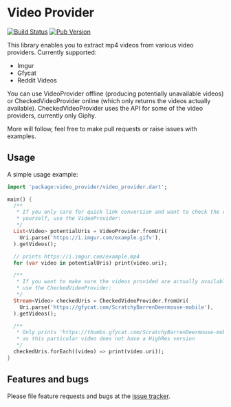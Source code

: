 # Video Provider

[![Build Status](https://travis-ci.org/StefanLobbenmeier/video_provider.svg?branch=master)](https://travis-ci.org/StefanLobbenmeier/video_provider) [![Pub Version](https://img.shields.io/pub/v/video_provider.svg)](https://pub.dartlang.org/packages/video_provider)

This library enables you to extract mp4 videos from various video providers. Currently supported:

- Imgur
- Gfycat
- Reddit Videos

You can use VideoProvider offline (producing potentially unavailable videos) or CheckedVideoProvider online (which only returns the videos actually available). CheckedVideoProvider uses the API for some of the video providers, currently only Giphy.

More will follow, feel free to make pull requests or raise issues with examples.

## Usage

A simple usage example:

```dart
import 'package:video_provider/video_provider.dart';

main() {
  /**
   * If you only care for quick link conversion and want to check the result
   * yourself, use the VideoProvider:
   */
  List<Video> potentialUris = VideoProvider.fromUri(
    Uri.parse('https://i.imgur.com/example.gifv'),
  ).getVideos();

  // prints https://i.imgur.com/example.mp4
  for (var video in potentialUris) print(video.uri);

  /**
   * If you want to make sure the videos provided are actually available,
   * use the CheckedVideoProvider:
   */
  Stream<Video> checkedUris = CheckedVideoProvider.fromUri(
    Uri.parse('https://gfycat.com/ScratchyBarrenDeermouse-mobile'),
  ).getVideos();

  /**
   * Only prints 'https://thumbs.gfycat.com/ScratchyBarrenDeermouse-mobile.mp4',
   * as this particular video does not have a HighRes version
   */
  checkedUris.forEach((video) => print(video.uri));
}
```

## Features and bugs

Please file feature requests and bugs at the [issue tracker][tracker].

[tracker]: https://github.com/StefanLobbenmeier/video_provider/issues
